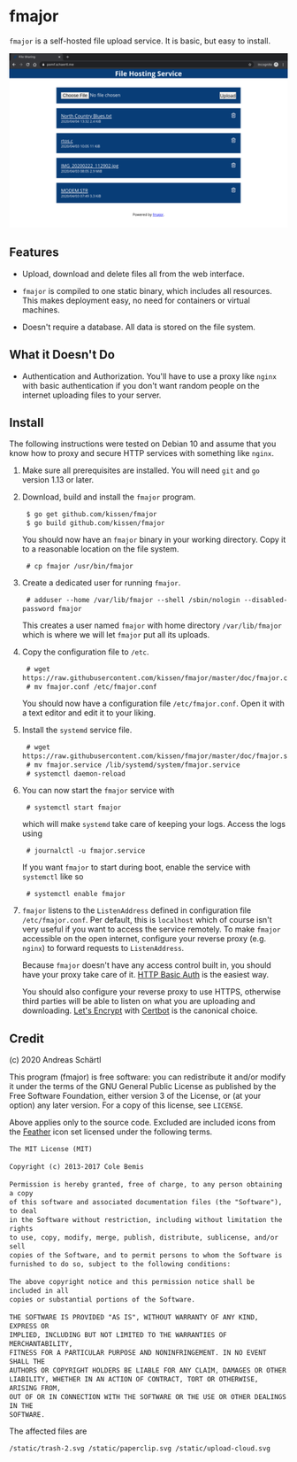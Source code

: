 # fmajor

`fmajor` is a self-hosted file upload service. It is basic, but easy
to install.

![Screenshot of fmajor running in Firefox](doc/screenshot.png)

## Features

* Upload, download and delete files all from the web interface.

* `fmajor` is compiled to one static binary, which includes all
  resources. This makes deployment easy, no need for containers
  or virtual machines.

* Doesn't require a database. All data is stored on the file system.

## What it Doesn't Do

* Authentication and Authorization. You'll have to use a proxy like
  `nginx` with basic authentication if you don't want random people on
  the internet uploading files to your server.

## Install

The following instructions were tested on Debian 10 and assume that
you know how to proxy and secure HTTP services with something like
`nginx`.

1. Make sure all prerequisites are installed. You will need `git` and
   `go` version 1.13 or later.

2. Download, build and install the `fmajor` program.

		$ go get github.com/kissen/fmajor
		$ go build github.com/kissen/fmajor

   You should now have an `fmajor` binary in your working directory.
   Copy it to a reasonable location on the file system.

		# cp fmajor /usr/bin/fmajor

3. Create a dedicated user for running `fmajor`.

		# adduser --home /var/lib/fmajor --shell /sbin/nologin --disabled-password fmajor

   This creates a user named `fmajor` with home directory `/var/lib/fmajor`
   which is where we will let `fmajor` put all its uploads.

4. Copy the configuration file to `/etc`.

		# wget https://raw.githubusercontent.com/kissen/fmajor/master/doc/fmajor.conf
		# mv fmajor.conf /etc/fmajor.conf

   You should now have a configuration file `/etc/fmajor.conf`. Open
   it with a text editor and edit it to your liking.

5. Install the `systemd` service file.

		# wget https://raw.githubusercontent.com/kissen/fmajor/master/doc/fmajor.service
		# mv fmajor.service /lib/systemd/system/fmajor.service
		# systemctl daemon-reload

6. You can now start the `fmajor` service with

		# systemctl start fmajor

   which will make `systemd` take care of keeping your logs. Access
   the logs using

		# journalctl -u fmajor.service

   If you want `fmajor` to start during boot, enable the service with
   `systemctl` like so

		# systemctl enable fmajor


7. `fmajor` listens to the `ListenAddress` defined in configuration
   file `/etc/fmajor.conf`. Per default, this is `localhost` which of
   course isn't very useful if you want to access the service
   remotely. To make `fmajor` accessible on the open internet,
   configure your reverse proxy (e.g. `nginx`) to forward requests to
   `ListenAddress`.

   Because `fmajor` doesn't have any access control built in, you should
   have your proxy take care of it. [HTTP Basic Auth](https://docs.nginx.com/nginx/admin-guide/security-controls/configuring-http-basic-authentication/)
   is the easiest way.

   You should also configure your reverse proxy to use HTTPS, otherwise
   third parties will be able to listen on what you are uploading
   and downloading. [Let's Encrypt](https://letsencrypt.org/) with
   [Certbot](https://certbot.eff.org/) is the canonical choice.

## Credit

(c) 2020 Andreas Schärtl

This program (fmajor) is free software: you can redistribute it and/or
modify it under the terms of the GNU General Public License as
published by the Free Software Foundation, either version 3 of the
License, or (at your option) any later version. For a copy of this
license, see `LICENSE`.

Above applies only to the source code. Excluded are included icons
from the [Feather](https://feathericons.com/) icon set licensed
under the following terms.

	The MIT License (MIT)

	Copyright (c) 2013-2017 Cole Bemis

	Permission is hereby granted, free of charge, to any person obtaining a copy
	of this software and associated documentation files (the "Software"), to deal
	in the Software without restriction, including without limitation the rights
	to use, copy, modify, merge, publish, distribute, sublicense, and/or sell
	copies of the Software, and to permit persons to whom the Software is
	furnished to do so, subject to the following conditions:

	The above copyright notice and this permission notice shall be included in all
	copies or substantial portions of the Software.

	THE SOFTWARE IS PROVIDED "AS IS", WITHOUT WARRANTY OF ANY KIND, EXPRESS OR
	IMPLIED, INCLUDING BUT NOT LIMITED TO THE WARRANTIES OF MERCHANTABILITY,
	FITNESS FOR A PARTICULAR PURPOSE AND NONINFRINGEMENT. IN NO EVENT SHALL THE
	AUTHORS OR COPYRIGHT HOLDERS BE LIABLE FOR ANY CLAIM, DAMAGES OR OTHER
	LIABILITY, WHETHER IN AN ACTION OF CONTRACT, TORT OR OTHERWISE, ARISING FROM,
	OUT OF OR IN CONNECTION WITH THE SOFTWARE OR THE USE OR OTHER DEALINGS IN THE
	SOFTWARE.

The affected files are

	/static/trash-2.svg /static/paperclip.svg /static/upload-cloud.svg
